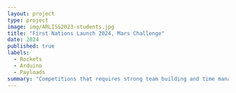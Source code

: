 ```yaml
---
layout: project
type: project
image: img/ARLISS2023-students.jpg
title: "First Nations Launch 2024, Mars Challenge"
date: 2024
published: true
labels:
  - Rockets
  - Arduino
  - Payloads  
summary: "Competitions that requires strong team building and time management to complete the designed goal."
---
```

